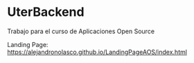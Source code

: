 # UterBackend
Trabajo para el curso de Aplicaciones Open Source

Landing Page:
https://alejandronolasco.github.io/LandingPageAOS/index.html
